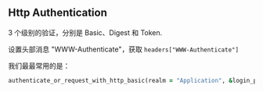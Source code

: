 ## Http Authentication

3 个级别的验证，分别是 Basic、Digest 和 Token.

设置头部消息 "WWW-Authenticate"，获取 `headers["WWW-Authenticate"]`

我们最最常用的是：

```ruby
authenticate_or_request_with_http_basic(realm = "Application", &login_procedure)
```
